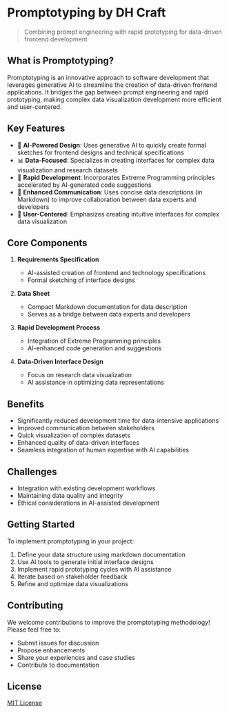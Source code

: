 # Promptotyping by DH Craft

> Combining prompt engineering with rapid prototyping for data-driven frontend development

## What is Promptotyping?

Promptotyping is an innovative approach to software development that leverages generative AI to streamline the creation of data-driven frontend applications. It bridges the gap between prompt engineering and rapid prototyping, making complex data visualization development more efficient and user-centered.

## Key Features

- 🚀 **AI-Powered Design**: Uses generative AI to quickly create formal sketches for frontend designs and technical specifications
- 📊 **Data-Focused**: Specializes in creating interfaces for complex data visualization and research datasets
- 🔄 **Rapid Development**: Incorporates Extreme Programming principles accelerated by AI-generated code suggestions
- 📝 **Enhanced Communication**: Uses concise data descriptions (in Markdown) to improve collaboration between data experts and developers
- 🎯 **User-Centered**: Emphasizes creating intuitive interfaces for complex data visualization

## Core Components

1. **Requirements Specification**
   - AI-assisted creation of frontend and technology specifications
   - Formal sketching of interface designs

2. **Data Sheet**
   - Compact Markdown documentation for data description
   - Serves as a bridge between data experts and developers

3. **Rapid Development Process**
   - Integration of Extreme Programming principles
   - AI-enhanced code generation and suggestions

4. **Data-Driven Interface Design**
   - Focus on research data visualization
   - AI assistance in optimizing data representations

## Benefits

- Significantly reduced development time for data-intensive applications
- Improved communication between stakeholders
- Quick visualization of complex datasets
- Enhanced quality of data-driven interfaces
- Seamless integration of human expertise with AI capabilities

## Challenges

- Integration with existing development workflows
- Maintaining data quality and integrity
- Ethical considerations in AI-assisted development

## Getting Started

To implement promptotyping in your project:

1. Define your data structure using markdown documentation
2. Use AI tools to generate initial interface designs
3. Implement rapid prototyping cycles with AI assistance
4. Iterate based on stakeholder feedback
5. Refine and optimize data visualizations

## Contributing

We welcome contributions to improve the promptotyping methodology! Please feel free to:
- Submit issues for discussion
- Propose enhancements
- Share your experiences and case studies
- Contribute to documentation

## License

[MIT License](LICENSE)
